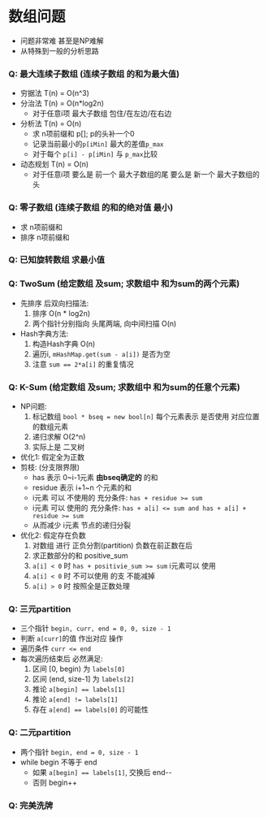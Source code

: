 # 数组问题
+ 问题非常难 甚至是NP难解
+ 从特殊到一般的分析思路

### Q: 最大连续子数组 (连续子数组 的和为最大值)
+ 穷据法 T(n) = O(n^3)
+ 分治法 T(n) = O(n*log2n)
    + 对于任意i项 最大子数组 包住/在左边/在右边
+ 分析法 T(n) = O(n)
    + 求 n项前缀和 p[]; p的头补一个0
    + 记录当前最小的`p[iMin]` 最大的差值`p_max`
    + 对于每个 `p[i] - p[iMin]` 与 `p_max`比较
+ 动态规划 T(n) = O(n)
    + 对于任意i项
      要么是 前一个 最大子数组的尾
      要么是 新一个 最大子数组的头

### Q: 零子数组 (连续子数组 的和的绝对值 最小)
+ 求 n项前缀和
+ 排序 n项前缀和

### Q: 已知旋转数组 求最小值

### Q: TwoSum (给定数组 及sum; 求数组中 和为sum的两个元素)
+ 先排序 后双向扫描法:
    1. 排序 O(n * log2n)
    2. 两个指针分别指向 头尾两端, 向中间扫描 O(n)
+ Hash字典方法:
    1. 构造Hash字典 O(n)
    2. 遍历i, `mHashMap.get(sum - a[i])` 是否为空
    3. 注意 `sum == 2*a[i]` 的重复情况

### Q: K-Sum (给定数组 及sum; 求数组中 和为sum的任意个元素)
+ NP问题:
    1. 标记数组 `bool * bseq = new bool[n]` 每个元素表示 是否使用 对应位置的数组元素
    2. 递归求解 O(2^n)
    3. 实际上是 二叉树
+ 优化1: 假定全为正数
+ 剪枝: (分支限界限)
    + has 表示 0~i-1元素 **由bseq确定的** 的和
    + residue 表示 i+1~n 个元素的和
    + i元素 可以 不使用的 充分条件: `has + residue >= sum `
    + i元素 可以 使用的 充分条件: `has + a[i] <= sum and has + a[i] + residue >= sum`
    + 从而减少 i元素 节点的递归分裂
+ 优化2: 假定存在负数
    1. 对数组 进行 正负分割(partition) 负数在前正数在后
    2. 求正数部分的和 positive_sum
    3. `a[i] < 0` 时 `has + positivie_sum >= sum` i元素可以 使用
    4. `a[i] < 0` 时 不可以使用 的支 不能减掉
    5. `a[i] > 0` 时 按照全是正数处理

### Q: 三元partition
+ 三个指针 `begin, curr, end = 0, 0, size - 1`
+ 判断 `a[curr]`的值 作出对应 操作
+ 遍历条件 `curr <= end`
+ 每次遍历结束后 必然满足:
    1. 区间 [0, begin)    为 `labels[0]`
    2. 区间 (end, size-1] 为 `labels[2]`
    3. 推论 `a[begin] == labels[1]`
    4. 推论 `a[end] != labels[1]`
    5. 存在 `a[end] == labels[0]` 的可能性

### Q: 二元partition
+ 两个指针 `begin, end = 0, size - 1`
+ while begin 不等于 end
    + 如果 `a[begin] == labels[1]`, 交换后 end--
    + 否则 begin++

### Q: 完美洗牌